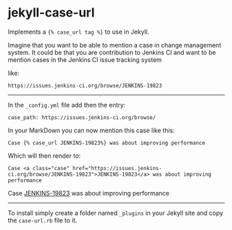 jekyll-case-url
===============

Implements a `{% case_url tag %}` to use in Jekyll.

Imagine that you want to be able to mention a case in change management system. It could be that you are contribution to Jenkins CI and want to be mention cases in the Jenkins CI issue tracking system

like:

`https://issues.jenkins-ci.org/browse/JENKINS-19823`

---

In the `_config.yml` file add then the entry:

    case_path: https://issues.jenkins-ci.org/browse/
    
In your MarkDown you can now mention this case like this:

    Case {% case_url JENKINS-19823%} was about improving performance

Which will then render to:

    Case <a class="case" href="https://issues.jenkins-ci.org/browse/JENKINS-19823">JENKINS-19823</a> was about improving performance


Case <a class="case" href="https://issues.jenkins-ci.org/browse/JENKINS-19823">JENKINS-19823</a> was about improving performance

---

To install simply create a folder named `_plugins` in your Jekyll site and copy the `case-url.rb` file to it.